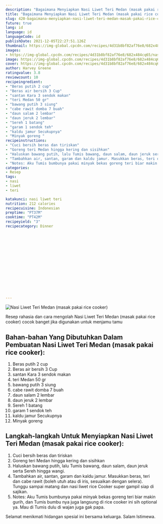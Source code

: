 ```yaml
---
description: "Bagaimana Menyiapkan Nasi Liwet Teri Medan (masak pakai rice cooker), Lezat Sekali"
title: "Bagaimana Menyiapkan Nasi Liwet Teri Medan (masak pakai rice cooker), Lezat Sekali"
slug: 420-bagaimana-menyiapkan-nasi-liwet-teri-medan-masak-pakai-rice-cooker-lezat-sekali
future: true
lang: id
language: id
languageCode: id
publishDate: 2021-12-05T22:27:51.126Z 
thumbnail: https://img-global.cpcdn.com/recipes/4d31b8bf82af76e8/682x484cq65/nasi-liwet-teri-medan-masak-pakai-rice-cooker-foto-resep-utama.webp
images:
- https://img-global.cpcdn.com/recipes/4d31b8bf82af76e8/682x484cq65/nasi-liwet-teri-medan-masak-pakai-rice-cooker-foto-resep-utama.webp
image: https://img-global.cpcdn.com/recipes/4d31b8bf82af76e8/682x484cq65/nasi-liwet-teri-medan-masak-pakai-rice-cooker-foto-resep-utama.webp
cover: https://img-global.cpcdn.com/recipes/4d31b8bf82af76e8/682x484cq65/nasi-liwet-teri-medan-masak-pakai-rice-cooker-foto-resep-utama.webp
author: Harvey Greene
ratingvalue: 3.8
reviewcount: 10
recipeingredient:
- "Beras putih 2 cup"
- "Beras air bersih 3 Cup"
- "santan Kara 3 sendok makan"
- "teri Medan 50 gr"
- "bawang putih 3 siung"
- "cabe rawit domba 7 buah"
- "daun salam 2 lembar"
- "daun jeruk 2 lembar"
- "Sereh 1 batang"
- "garam 1 sendok teh"
- "kaldu jamur Secukupnya"
- "Minyak goreng "
recipeinstructions:
- "Cuci bersih beras dan tiriskan"
- "Goreng teri Medan hingga kering dan sisihkan"
- "Haluskan bawang putih, lalu Tumis bawang, daun salam, daun jeruk serta Sereh hingga wangi."
- "Tambahkan air, santan, garam dan kaldu jamur. Masukkan beras, teri dan cabe rawit (boleh utuh atau di iris, sesuaikan dengan selera). Tunggu sampai matang dan nasi liwet rice Cooker super gampil siap di sajikan."
- "Notes: Aku Tumis bumbunya pakai minyak bekas goreng teri biar makin gurih, dan Tumis bumbu nya juga langsung di rice cooker ini sih optional ya. Mau di Tumis dulu di wajan juga gak papa."
categories:
- Resep
tags:
- nasi
- liwet
- teri

katakunci: nasi liwet teri 
nutrition: 212 calories
recipecuisine: Indonesian
preptime: "PT37M"
cooktime: "PT42M"
recipeyield: "3"
recipecategory: Dinner


     
    
    
    
    
    
    
    
    
    
    
      
    
---
```



![Nasi Liwet Teri Medan (masak pakai rice cooker)](https://img-global.cpcdn.com/recipes/4d31b8bf82af76e8/682x484cq65/nasi-liwet-teri-medan-masak-pakai-rice-cooker-foto-resep-utama.webp)

Resep rahasia dan cara mengolah  Nasi Liwet Teri Medan (masak pakai rice cooker) cocok banget jika digunakan untuk menjamu tamu

<!--inarticleads1-->

## Bahan-bahan Yang Dibutuhkan Dalam Pembuatan Nasi Liwet Teri Medan (masak pakai rice cooker):

1. Beras putih 2 cup
1. Beras air bersih 3 Cup
1. santan Kara 3 sendok makan
1. teri Medan 50 gr
1. bawang putih 3 siung
1. cabe rawit domba 7 buah
1. daun salam 2 lembar
1. daun jeruk 2 lembar
1. Sereh 1 batang
1. garam 1 sendok teh
1. kaldu jamur Secukupnya
1. Minyak goreng 



<!--inarticleads2-->

## Langkah-langkah Untuk Menyiapkan Nasi Liwet Teri Medan (masak pakai rice cooker):

1. Cuci bersih beras dan tiriskan
1. Goreng teri Medan hingga kering dan sisihkan
1. Haluskan bawang putih, lalu Tumis bawang, daun salam, daun jeruk serta Sereh hingga wangi.
1. Tambahkan air, santan, garam dan kaldu jamur. Masukkan beras, teri dan cabe rawit (boleh utuh atau di iris, sesuaikan dengan selera). Tunggu sampai matang dan nasi liwet rice Cooker super gampil siap di sajikan.
1. Notes: Aku Tumis bumbunya pakai minyak bekas goreng teri biar makin gurih, dan Tumis bumbu nya juga langsung di rice cooker ini sih optional ya. Mau di Tumis dulu di wajan juga gak papa.




Selamat menikmati hidangan spesial ini bersama keluarga. Salam Istimewa.
